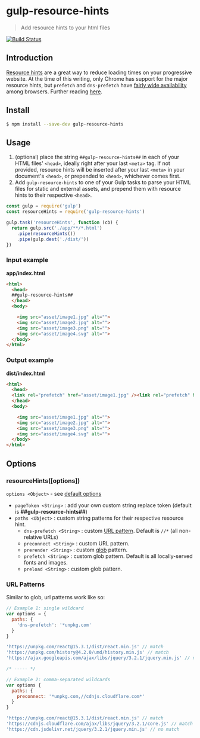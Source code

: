 # gulp-resource-hints
> Add resource hints to your html files

[![Build Status](https://travis-ci.org/theetrain/gulp-resource-hints.svg?branch=master)](https://travis-ci.org/theetrain/gulp-resource-hints)

## Introduction

[Resource hints](https://www.w3.org/TR/resource-hints/) are a great way to reduce loading times on your progressive website. At the time of this writing, only Chrome has support for the major resource hints, but `prefetch` and `dns-prefetch` have [fairly wide availability](http://caniuse.com/#search=resource%20hints) among browsers. Further reading [here](https://medium.com/@luisvieira_gmr/html5-prefetch-1e54f6dda15d).

## Install

```bash
$ npm install --save-dev gulp-resource-hints
```

## Usage

1. (optional) place the string `##gulp-resource-hints##` in each of your HTML files' `<head>`, ideally right after your last `<meta>` tag. If not provided, resource hints will be inserted after your last `<meta>` in your document's `<head>`, or prepended to `<head>`, whichever comes first.
1. Add `gulp-resource-hints` to one of your Gulp tasks to parse your HTML files for static and external assets, and prepend them with resource hints to their respective `<head>`.

```js
const gulp = require('gulp')
const resourceHints = require('gulp-resource-hints')

gulp.task('resourceHints', function (cb) {
  return gulp.src('./app/**/*.html')
    .pipe(resourceHints())
    .pipe(gulp.dest('./dist/'))
})
```

### Input example

**app/index.html**
```html
<html>
  <head>
  ##gulp-resource-hints##
  </head>
  <body>

    <img src="asset/image1.jpg" alt="">
    <img src="asset/image2.jpg" alt="">
    <img src="asset/image3.png" alt="">
    <img src="asset/image4.svg" alt="">
  </body>
</html>
```

### Output example

**dist/index.html**
```html
<html>
  <head>
  <link rel="prefetch" href="asset/image1.jpg" /><link rel="prefetch" href="asset/image2.jpg" /><link rel="prefetch" href="asset/image3.png" /><link rel="prefetch" href="asset/image4.svg" />
  </head>
  <body>

    <img src="asset/image1.jpg" alt="">
    <img src="asset/image2.jpg" alt="">
    <img src="asset/image3.png" alt="">
    <img src="asset/image4.svg" alt="">
  </body>
</html>
```

## Options

### resourceHints([options])

`options <Object>` - see [default options](./lib/defaults.js)

- `pageToken <String>` : add your own custom string replace token (default is **##gulp-resource-hints##**)
- `paths <Object>` : custom string patterns for their respective resource hint.
  - `dns-prefetch <String>` : custom [URL pattern](#url-patterns). Default is `//*` (all non-relative URLs)
  - `preconnect <String>` : custom URL pattern.
  - `prerender <String>` : custom [glob](https://www.npmjs.com/package/glob) pattern.
  - `prefetch <String>` : custom glob pattern. Default is all locally-served fonts and images.
  - `preload <String>` : custom glob pattern.

### URL Patterns

Similar to glob, url patterns work like so:

```js
// Example 1: single wildcard
var options = {
  paths: {
    'dns-prefetch': '*unpkg.com'
  }
}

'https://unpkg.com/react@15.3.1/dist/react.min.js' // match
'https://unpkg.com/history@4.2.0/umd/history.min.js' // match
'https://ajax.googleapis.com/ajax/libs/jquery/3.2.1/jquery.min.js' // no match

/* ----- */

// Example 2: comma-separated wildcards
var options {
  paths: {
    preconnect: '*unpkg.com,//cdnjs.cloudflare.com*'
  }
}

'https://unpkg.com/react@15.3.1/dist/react.min.js' // match
'https://cdnjs.cloudflare.com/ajax/libs/jquery/3.2.1/core.js' // match
'https://cdn.jsdelivr.net/jquery/3.2.1/jquery.min.js' // no match
```
